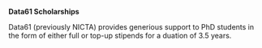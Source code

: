 
**Data61 Scholarships**

Data61 (previously NICTA) provides generious support to PhD students in the form of either full or top-up stipends for a duation of 3.5 years.
